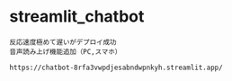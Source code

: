 # streamlit_chatbot
```
反応速度極めて遅いがデプロイ成功
音声読み上げ機能追加（PC,スマホ）

https://chatbot-8rfa3vwpdjesabndwpnkyh.streamlit.app/
```
